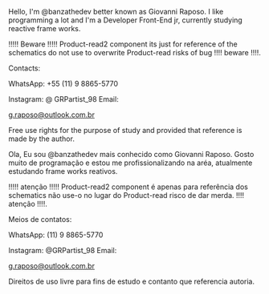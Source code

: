 Hello, I'm @banzathedev better known as Giovanni Raposo.
I like programming a lot and I'm a Developer Front-End jr, currently studying reactive frame works.

 !!!!! Beware !!!!! Product-read2 component its just for reference of the schematics do not use to overwrite Product-read risks of bug !!!! beware !!!!.

Contacts:

WhatsApp: +55 (11) 9 8865-5770

Instagram: @ GRPartist_98 Email:

g.raposo@outlook.com.br

Free use rights for the purpose of study and provided that reference is made by the author.

Ola, Eu sou @banzathedev mais conhecido como Giovanni Raposo.
Gosto muito de programação e estou me profissionalizando na aréa, atualmente estudando frame works reativos. 

!!!!! atenção !!!!! Product-read2 component é apenas para referência dos schematics não use-o no lugar do Product-read risco de dar merda. !!!! atenção !!!!.

Meios de contatos: 

WhatsApp: (11) 9 8865-5770 

Instagram: @GRPartist_98 Email: 

g.raposo@outlook.com.br

Direitos de uso livre para fins de estudo e contanto que referencia autoria.
